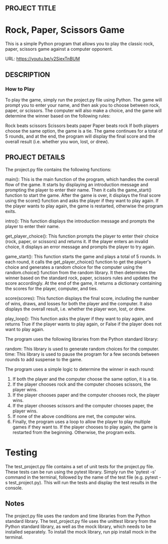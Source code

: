 ## PROJECT TITLE
# Rock, Paper, Scissors Game
This is a simple Python program that allows you to play the classic rock, paper, scissors game against a computer opponent.


URL:   https://youtu.be/y2SiexTnBUM

## DESCRIPTION
### How to Play
To play the game, simply run the project.py file using Python. The game will prompt you to enter your name, and then ask you to choose between rock, paper, or scissors. The computer will also make a choice, and the game will determine the winner based on the following rules:

Rock beats scissors
Scissors beats paper
Paper beats rock
If both players choose the same option, the game is a tie. The game continues for a total of 5 rounds, and at the end, the program will display the final score and the overall result (i.e. whether you won, lost, or drew).



## PROJECT DETAILS
The project.py file contains the following functions:

main(): This is the main function of the program, which handles the overall flow of the game. It starts by displaying an introduction message and prompting the player to enter their name. Then it calls the game_start() function to start the game. After the game is over, it displays the final score using the
 score() function and asks the player if they want to play again. If the player wants to play again, the game is restarted, otherwise the program exits.

intro(): This function displays the introduction message and prompts the player to enter their name.

get_player_choice(): This function prompts the player to enter their choice (rock, paper, or scissors) and returns it. If the player enters an invalid choice, it displays an error message and prompts the player to try again.

game_start(): This function starts the game and plays a total of 5 rounds. In each round, it calls the get_player_choice() function to get the player's choice and generates a random choice for the computer using the random.choice() function from the random library. It then determines the winner based on the standard rock, paper, scissors rules and updates the score accordingly. At the end of the game, it returns a dictionary containing the scores for the player, computer, and ties.

score(scores): This function displays the final score, including the number of wins, draws, and losses for both the player and the computer. It also displays the overall result, i.e. whether the player won, lost, or drew.

play_loop(): This function asks the player if they want to play again, and returns True if the player wants to play again, or False if the player does not want to play again.

The program uses the following libraries from the Python standard library:

random: This library is used to generate random choices for the computer.
time: This library is used to pause the program for a few seconds between rounds to add suspense to the game.

The program uses a simple logic to determine the winner in each round:

1) If both the player and the computer choose the same option, it is a tie.
2) If the player chooses rock and the computer chooses scissors, the player wins.
3) If the player chooses paper and the computer chooses rock, the player wins.
4) If the player chooses scissors and the computer chooses paper, the player wins.
5) If none of the above conditions are met, the computer wins.
6) Finally, the program uses a loop to allow the player to play multiple games if they want to. If the player chooses to play again, the game is restarted from the beginning. Otherwise, the program exits.


# Testing
The test_project.py file contains a set of unit tests for the project.py file. These tests can be run using the pytest library. Simply run the 'pytest -s' command in the terminal, followed by the name of the test file (e.g. pytest -s test_project.py). This will run the tests and display the test results in the console.

## Notes
The project.py file uses the random and time libraries from the Python standard library.
The test_project.py file uses the unittest library from the Python standard library, as well as the mock library, which needs to be installed separately. To install the mock library, run pip install mock in the terminal.
